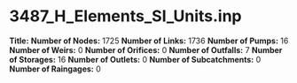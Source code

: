 # 3487_H_Elements_SI_Units.inp
**Title:** 
**Number of Nodes:** 1725
**Number of Links:** 1736
**Number of Pumps:** 16
**Number of Weirs:** 0
**Number of Orifices:** 0
**Number of Outfalls:** 7
**Number of Storages:** 16
**Number of Outlets:** 0
**Number of Subcatchments:** 0
**Number of Raingages:** 0
